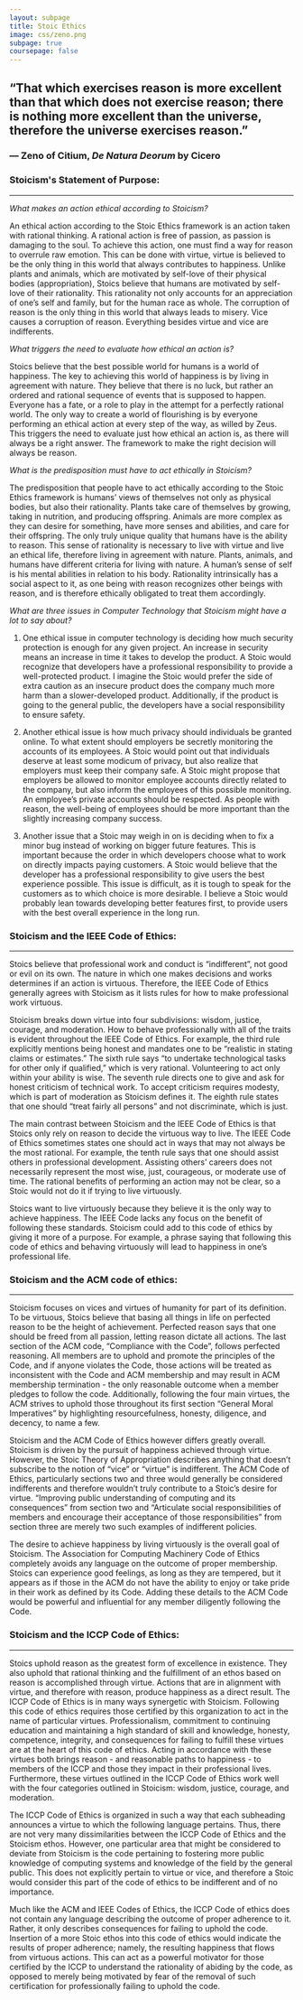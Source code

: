 ```yaml
---
layout: subpage
title: Stoic Ethics
image: css/zeno.png
subpage: true
coursepage: false
---
```


## “That which exercises reason is more excellent than that which does not exercise reason; there is nothing more excellent than the universe, therefore the universe exercises reason.”
### ― Zeno of Citium, *De Natura Deorum* by Cicero

### Stoicism's Statement of Purpose:
___
_What makes an action ethical according to Stoicism?_

An ethical action according to the Stoic Ethics framework is an action taken with rational thinking. A rational action is free of passion, as passion is damaging to the soul. To achieve this action, one must find a way for reason to overrule raw emotion. This can be done with virtue, virtue is believed to be the only thing in this world that always contributes to happiness. Unlike plants and animals, which are motivated by self-love of their physical bodies (appropriation), Stoics believe that humans are motivated by self-love of their rationality. This rationality not only accounts for an appreciation of one’s self and family, but for the human race as whole. The corruption of reason is the only thing in this world that always leads to misery. Vice causes a corruption of reason. Everything besides virtue and vice are indifferents.

_What triggers the need to evaluate how ethical an action is?_

Stoics believe that the best possible world for humans is a world of happiness. The key to achieving this world of happiness is by living in agreement with nature. They believe that there is no luck, but rather an ordered and rational sequence of events that is supposed to happen. Everyone has a fate, or a role to play in the attempt for a perfectly rational world. The only way to create a world of flourishing is by everyone performing an ethical action at every step of the way, as willed by Zeus. This triggers the need to evaluate just how ethical an action is, as there will always be a right answer. The framework to make the right decision will always be reason.

_What is the predisposition must have to act ethically in Stoicism?_

The predisposition that people have to act ethically according to the Stoic Ethics framework is humans’ views of themselves not only as physical bodies, but also their rationality. Plants take care of themselves by growing, taking in nutrition, and producing offspring. Animals are more complex as they can desire for something, have more senses and abilities, and care for their offspring. The only truly unique quality that humans have is the ability to reason. This sense of rationality is necessary to live with virtue and live an ethical life, therefore living in agreement with nature. Plants, animals, and humans have different criteria for living with nature. A human’s sense of self is his mental abilities in relation to his body. Rationality intrinsically has a social aspect to it, as one being with reason recognizes other beings with reason, and is therefore ethically obligated to treat them accordingly.

_What are three issues in Computer Technology that Stoicism might have a lot to say about?_

1. One ethical issue in computer technology is deciding how much security protection is enough for any given project. An increase in security means an increase in time it takes to develop the product. A Stoic would recognize that developers have a professional responsibility to provide a well-protected product. I imagine the Stoic would prefer the side of extra caution as an insecure product does the company much more harm than a slower-developed product. Additionally, if the product is going to the general public, the developers have a social responsibility to ensure safety.

2. Another ethical issue is how much privacy should individuals be granted online. To what extent should employers be secretly monitoring the accounts of its employees. A Stoic would point out that individuals deserve at least some modicum of privacy, but also realize that employers must keep their company safe. A Stoic might propose that employers be allowed to monitor employee accounts directly related to the company, but also inform the employees of this possible monitoring. An employee’s private accounts should be respected. As people with reason, the well-being of employees should be more important than the slightly increasing company success.

3. Another issue that a Stoic may weigh in on is deciding when to fix a minor bug instead of working on bigger future features. This is important because the order in which developers choose what to work on directly impacts paying customers. A Stoic would believe that the developer has a professional responsibility to give users the best experience possible. This issue is difficult, as it is tough to speak for the customers as to which choice is more desirable. I believe a Stoic would probably lean towards developing better features first, to provide users with the best overall experience in the long run.

### Stoicism and the IEEE Code of Ethics:
___

Stoics believe that professional work and conduct is “indifferent”, not good or evil on its own. The nature in which one makes decisions and works determines if an action is virtuous. Therefore, the IEEE Code of Ethics generally agrees with Stoicism as it lists rules for how to make professional work virtuous.

Stoicism breaks down virtue into four subdivisions: wisdom, justice, courage, and moderation. How to behave professionally with all of the traits is evident throughout the IEEE Code of Ethics. For example, the third rule explicitly mentions being honest and mandates one to be “realistic in stating claims or estimates.” The sixth rule says “to undertake technological tasks for other only if qualified,” which is very rational. Volunteering to act only within your ability is wise. The seventh rule directs one to give and ask for honest criticism of technical work. To accept criticism requires modesty, which is part of moderation as Stoicism defines it. The eighth rule states that one should “treat fairly all persons” and not discriminate, which is just.

The main contrast between Stoicism and the IEEE Code of Ethics is that Stoics only rely on reason to decide the virtuous way to live. The IEEE Code of Ethics sometimes states one should act in ways that may not always be the most rational. For example, the tenth rule says that one should assist others in professional development. Assisting others’ careers does not necessarily represent the most wise, just, courageous, or moderate use of time. The rational benefits of performing an action may not be clear, so a Stoic would not do it if trying to live virtuously.

Stoics want to live virtuously because they believe it is the only way to achieve happiness. The IEEE Code lacks any focus on the benefit of following these standards. Stoicism could add to this code of ethics by giving it more of a purpose. For example, a phrase saying that following this code of ethics and behaving virtuously will lead to happiness in one’s professional life.

### Stoicism and the ACM code of ethics:
___

Stoicism focuses on vices and virtues of humanity for part of its definition.  To be virtuous, Stoics believe that basing all things in life on perfected reason to be the height of achievement.  Perfected reason says that one should be freed from all passion, letting reason dictate all actions.  The last section of the ACM code, “Compliance with the Code”, follows perfected reasoning. All members are to uphold and promote the principles of the Code, and if anyone violates the Code, those actions will be treated as inconsistent with the Code and ACM membership and may result in ACM membership termination - the only reasonable outcome when a member pledges to follow the code. Additionally, following the four main virtues, the ACM strives to uphold those throughout its first section “General Moral Imperatives” by highlighting resourcefulness, honesty, diligence, and decency, to name a few.

Stoicism and the ACM Code of Ethics however differs greatly overall.  Stoicism is driven by the pursuit of happiness achieved through virtue. However, the Stoic Theory of Appropriation describes anything that doesn’t subscribe to the notion of “vice” or “virtue” is indifferent.  The ACM Code of Ethics, particularly sections two and three would generally be considered indifferents and therefore wouldn’t truly contribute to a Stoic’s desire for virtue.  “Improving public understanding of computing and its consequences” from section two and “Articulate social responsibilities of members and encourage their acceptance of those responsibilities” from section three are merely two such examples of indifferent policies.  

The desire to achieve happiness by living virtuously is the overall goal of Stoicism.  The Association for Computing Machinery Code of Ethics completely avoids any language on the outcome of proper membership.  Stoics can experience good feelings, as long as they are tempered, but it appears as if those in the ACM do not have the ability to enjoy or take pride in their work as defined by its Code.  Adding these details to the ACM Code would be powerful and influential for any member diligently following the Code.

### Stoicism and the ICCP Code of Ethics:
___

Stoics uphold reason as the greatest form of excellence in existence. They also uphold that rational thinking and the fulfillment of an ethos based on reason is accomplished through virtue. Actions that are in alignment with virtue, and therefore with reason, produce happiness as a direct result. The ICCP Code of Ethics is in many ways synergetic with Stoicism. Following this code of ethics requires those certified by this organization to act in the name of particular virtues. Professionalism, commitment to continuing education and maintaining a high standard of skill and knowledge, honesty, competence, integrity, and consequences for failing to fulfill these virtues are at the heart of this code of ethics. Acting in accordance with these virtues both brings reason - and reasonable paths to happiness - to members of the ICCP and those they impact in their professional lives. Furthermore, these virtues outlined in the ICCP Code of Ethics work well with the four categories outlined in Stoicism: wisdom, justice, courage, and moderation.

The ICCP Code of Ethics is organized in such a way that each subheading announces a virtue to which the following language pertains. Thus, there are not very many dissimilarities between the ICCP Code of Ethics and the Stoicism ethos. However, one particular area that might be considered to deviate from Stoicism is the code pertaining to fostering more public knowledge of computing systems and knowledge of the field by the general public. This does not explicitly pertain to virtue or vice, and therefore a Stoic would consider this part of the code of ethics to be indifferent and of no importance.

Much like the ACM and IEEE Codes of Ethics, the ICCP Code of ethics does not contain any language describing the outcome of proper adherence to it. Rather, it only describes consequences for failing to uphold the code. Insertion of a more Stoic ethos into this code of ethics would indicate the results of proper adherence; namely, the resulting happiness that flows from virtuous actions. This can act as a powerful motivator for those certified by the ICCP to understand the rationality of abiding by the code, as opposed to merely being motivated by fear of the removal of such certification for professionally failing to uphold the code.
